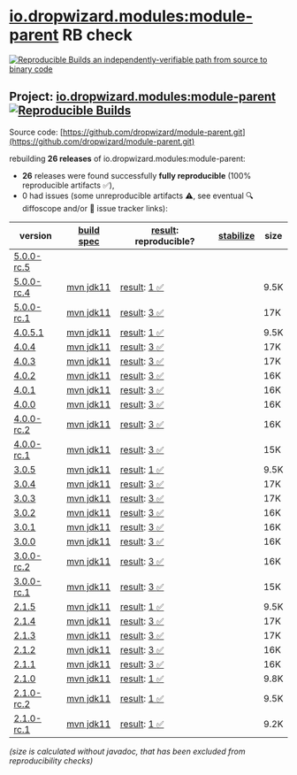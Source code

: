 [io.dropwizard.modules:module-parent](https://central.sonatype.com/artifact/io.dropwizard.modules/module-parent/versions) RB check
=======

[![Reproducible Builds](https://reproducible-builds.org/images/logos/rb.svg) an independently-verifiable path from source to binary code](https://reproducible-builds.org/)

## Project: [io.dropwizard.modules:module-parent](https://central.sonatype.com/artifact/io.dropwizard.modules/module-parent/versions) [![Reproducible Builds](https://img.shields.io/endpoint?url=https://raw.githubusercontent.com/jvm-repo-rebuild/reproducible-central/master/content/io/dropwizard/modules/parent/badge.json)](https://github.com/jvm-repo-rebuild/reproducible-central/blob/master/content/io/dropwizard/modules/parent/README.md)

Source code: [https://github.com/dropwizard/module-parent.git](https://github.com/dropwizard/module-parent.git)

rebuilding **26 releases** of io.dropwizard.modules:module-parent:
- **26** releases were found successfully **fully reproducible** (100% reproducible artifacts :white_check_mark:),
- 0 had issues (some unreproducible artifacts :warning:, see eventual :mag: diffoscope and/or :memo: issue tracker links):

| version | [build spec](/BUILDSPEC.md) | [result](https://reproducible-builds.org/docs/jvm/): reproducible? | [stabilize](https://github.com/google/oss-rebuild/blob/main/cmd/stabilize/README.md) | size |
| -- | --------- | ------ | ------ | -- |
| [5.0.0-rc.5](https://central.sonatype.com/artifact/io.dropwizard.modules/module-parent/5.0.0-rc.5/pom) | | | |
| [5.0.0-rc.4](https://central.sonatype.com/artifact/io.dropwizard.modules/module-parent/5.0.0-rc.4/pom) | [mvn jdk11](module-parent-5.0.0-rc.4.buildspec) | [result](module-parent-5.0.0-rc.4.buildinfo): [1 :white_check_mark: ](module-parent-5.0.0-rc.4.buildcompare) | | 9.5K |
| [5.0.0-rc.1](https://central.sonatype.com/artifact/io.dropwizard.modules/module-parent/5.0.0-rc.1/pom) | [mvn jdk11](module-parent-5.0.0-rc.1.buildspec) | [result](module-parent-5.0.0-rc.1.buildinfo): [3 :white_check_mark: ](module-parent-5.0.0-rc.1.buildcompare) | | 17K |
| [4.0.5.1](https://central.sonatype.com/artifact/io.dropwizard.modules/module-parent/4.0.5.1/pom) | [mvn jdk11](module-parent-4.0.5.1.buildspec) | [result](module-parent-4.0.5.1.buildinfo): [1 :white_check_mark: ](module-parent-4.0.5.1.buildcompare) | | 9.5K |
| [4.0.4](https://central.sonatype.com/artifact/io.dropwizard.modules/module-parent/4.0.4/pom) | [mvn jdk11](module-parent-4.0.4.buildspec) | [result](module-parent-4.0.4.buildinfo): [3 :white_check_mark: ](module-parent-4.0.4.buildcompare) | | 17K |
| [4.0.3](https://central.sonatype.com/artifact/io.dropwizard.modules/module-parent/4.0.3/pom) | [mvn jdk11](module-parent-4.0.3.buildspec) | [result](module-parent-4.0.3.buildinfo): [3 :white_check_mark: ](module-parent-4.0.3.buildcompare) | | 17K |
| [4.0.2](https://central.sonatype.com/artifact/io.dropwizard.modules/module-parent/4.0.2/pom) | [mvn jdk11](module-parent-4.0.2.buildspec) | [result](module-parent-4.0.2.buildinfo): [3 :white_check_mark: ](module-parent-4.0.2.buildcompare) | | 16K |
| [4.0.1](https://central.sonatype.com/artifact/io.dropwizard.modules/module-parent/4.0.1/pom) | [mvn jdk11](module-parent-4.0.1.buildspec) | [result](module-parent-4.0.1.buildinfo): [3 :white_check_mark: ](module-parent-4.0.1.buildcompare) | | 16K |
| [4.0.0](https://central.sonatype.com/artifact/io.dropwizard.modules/module-parent/4.0.0/pom) | [mvn jdk11](module-parent-4.0.0.buildspec) | [result](module-parent-4.0.0.buildinfo): [3 :white_check_mark: ](module-parent-4.0.0.buildcompare) | | 16K |
| [4.0.0-rc.2](https://central.sonatype.com/artifact/io.dropwizard.modules/module-parent/4.0.0-rc.2/pom) | [mvn jdk11](module-parent-4.0.0-rc.2.buildspec) | [result](module-parent-4.0.0-rc.2.buildinfo): [3 :white_check_mark: ](module-parent-4.0.0-rc.2.buildcompare) | | 16K |
| [4.0.0-rc.1](https://central.sonatype.com/artifact/io.dropwizard.modules/module-parent/4.0.0-rc.1/pom) | [mvn jdk11](module-parent-4.0.0-rc.1.buildspec) | [result](module-parent-4.0.0-rc.1.buildinfo): [3 :white_check_mark: ](module-parent-4.0.0-rc.1.buildcompare) | | 15K |
| [3.0.5](https://central.sonatype.com/artifact/io.dropwizard.modules/module-parent/3.0.5/pom) | [mvn jdk11](module-parent-3.0.5.buildspec) | [result](module-parent-3.0.5.buildinfo): [1 :white_check_mark: ](module-parent-3.0.5.buildcompare) | | 9.5K |
| [3.0.4](https://central.sonatype.com/artifact/io.dropwizard.modules/module-parent/3.0.4/pom) | [mvn jdk11](module-parent-3.0.4.buildspec) | [result](module-parent-3.0.4.buildinfo): [3 :white_check_mark: ](module-parent-3.0.4.buildcompare) | | 17K |
| [3.0.3](https://central.sonatype.com/artifact/io.dropwizard.modules/module-parent/3.0.3/pom) | [mvn jdk11](module-parent-3.0.3.buildspec) | [result](module-parent-3.0.3.buildinfo): [3 :white_check_mark: ](module-parent-3.0.3.buildcompare) | | 17K |
| [3.0.2](https://central.sonatype.com/artifact/io.dropwizard.modules/module-parent/3.0.2/pom) | [mvn jdk11](module-parent-3.0.2.buildspec) | [result](module-parent-3.0.2.buildinfo): [3 :white_check_mark: ](module-parent-3.0.2.buildcompare) | | 16K |
| [3.0.1](https://central.sonatype.com/artifact/io.dropwizard.modules/module-parent/3.0.1/pom) | [mvn jdk11](module-parent-3.0.1.buildspec) | [result](module-parent-3.0.1.buildinfo): [3 :white_check_mark: ](module-parent-3.0.1.buildcompare) | | 16K |
| [3.0.0](https://central.sonatype.com/artifact/io.dropwizard.modules/module-parent/3.0.0/pom) | [mvn jdk11](module-parent-3.0.0.buildspec) | [result](module-parent-3.0.0.buildinfo): [3 :white_check_mark: ](module-parent-3.0.0.buildcompare) | | 16K |
| [3.0.0-rc.2](https://central.sonatype.com/artifact/io.dropwizard.modules/module-parent/3.0.0-rc.2/pom) | [mvn jdk11](module-parent-3.0.0-rc.2.buildspec) | [result](module-parent-3.0.0-rc.2.buildinfo): [3 :white_check_mark: ](module-parent-3.0.0-rc.2.buildcompare) | | 16K |
| [3.0.0-rc.1](https://central.sonatype.com/artifact/io.dropwizard.modules/module-parent/3.0.0-rc.1/pom) | [mvn jdk11](module-parent-3.0.0-rc.1.buildspec) | [result](module-parent-3.0.0-rc.1.buildinfo): [3 :white_check_mark: ](module-parent-3.0.0-rc.1.buildcompare) | | 15K |
| [2.1.5](https://central.sonatype.com/artifact/io.dropwizard.modules/module-parent/2.1.5/pom) | [mvn jdk11](module-parent-2.1.5.buildspec) | [result](module-parent-2.1.5.buildinfo): [1 :white_check_mark: ](module-parent-2.1.5.buildcompare) | | 9.5K |
| [2.1.4](https://central.sonatype.com/artifact/io.dropwizard.modules/module-parent/2.1.4/pom) | [mvn jdk11](module-parent-2.1.4.buildspec) | [result](module-parent-2.1.4.buildinfo): [3 :white_check_mark: ](module-parent-2.1.4.buildcompare) | | 17K |
| [2.1.3](https://central.sonatype.com/artifact/io.dropwizard.modules/module-parent/2.1.3/pom) | [mvn jdk11](module-parent-2.1.3.buildspec) | [result](module-parent-2.1.3.buildinfo): [3 :white_check_mark: ](module-parent-2.1.3.buildcompare) | | 17K |
| [2.1.2](https://central.sonatype.com/artifact/io.dropwizard.modules/module-parent/2.1.2/pom) | [mvn jdk11](module-parent-2.1.2.buildspec) | [result](module-parent-2.1.2.buildinfo): [3 :white_check_mark: ](module-parent-2.1.2.buildcompare) | | 16K |
| [2.1.1](https://central.sonatype.com/artifact/io.dropwizard.modules/module-parent/2.1.1/pom) | [mvn jdk11](module-parent-2.1.1.buildspec) | [result](module-parent-2.1.1.buildinfo): [3 :white_check_mark: ](module-parent-2.1.1.buildcompare) | | 16K |
| [2.1.0](https://central.sonatype.com/artifact/io.dropwizard.modules/module-parent/2.1.0/pom) | [mvn jdk11](module-parent-2.1.0.buildspec) | [result](module-parent-2.1.0.buildinfo): [1 :white_check_mark: ](module-parent-2.1.0.buildcompare) | | 9.8K |
| [2.1.0-rc.2](https://central.sonatype.com/artifact/io.dropwizard.modules/module-parent/2.1.0-rc.2/pom) | [mvn jdk11](module-parent-2.1.0-rc.2.buildspec) | [result](module-parent-2.1.0-rc.2.buildinfo): [1 :white_check_mark: ](module-parent-2.1.0-rc.2.buildcompare) | | 9.5K |
| [2.1.0-rc.1](https://central.sonatype.com/artifact/io.dropwizard.modules/module-parent/2.1.0-rc.1/pom) | [mvn jdk11](module-parent-2.1.0-rc.1.buildspec) | [result](module-parent-2.1.0-rc.1.buildinfo): [1 :white_check_mark: ](module-parent-2.1.0-rc.1.buildcompare) | | 9.2K |

<i>(size is calculated without javadoc, that has been excluded from reproducibility checks)</i>
